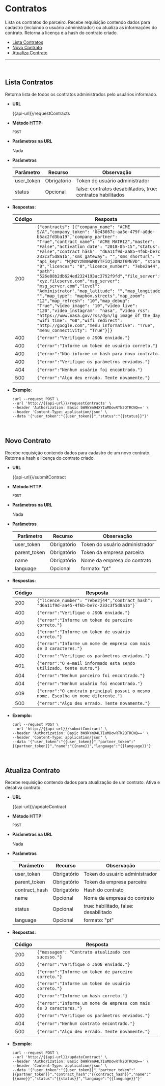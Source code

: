 

# Contratos

Lista os contratos do parceiro. Recebe requisição contendo dados para cadastro (incluindo o usuário administrador) ou atualiza as informações do contrato. Retorna a licença e a hash do contrato criado.

- [Lista Contratos](https://gist.github.com/mmprestes/359963067ff4875465f4ffee6fed00ec#lista-contratos)
- [Novo Contrato](https://gist.github.com/mmprestes/359963067ff4875465f4ffee6fed00ec#novo-contrato)
- [Atualiza Contrato](https://gist.github.com/mmprestes/359963067ff4875465f4ffee6fed00ec#atualiza-contrato)

----
<br/>


**Lista Contratos**
----
Retorna lista de todos os contratos administrados pelo usuários informado.

* **URL**

  {{api-url}}/requestContracts

* **Método HTTP:**

  `POST`
  
*  **Parâmetros na URL**

   Nada 

* **Parâmetros**

	| Parâmetro | Recurso | Observação |
	|--|--|--|
	| user_token | Obrigatório | Token do usuário administrador |
	| status | Opcional | false: contratos desabilitados,  true: contratos habilitados  |

* **Respostas:**
	
	|Código| Resposta |
	|--|--|
	| 200 | ```{"contracts": [{"company_name": "ACME S/A","company_token": "0e43067c-aa3e-479f-a0de-b5ac2fd3ba19","company_partner": "True","contract_name": "ACME MATRIZ","master": "False","activation_date": "2018-05-15","status": "False","contract_hash": "d6a11f9d-aa85-4f6b-be7c-233c3f5d8a1b","sms_gateway": "","sms_shorturl": "", "api_key": "MjMzYzNmNWM8YTFiOjJDNzT0MEVD", "storage": "0","licences": "0","licence_number": "7ebe2a44", "path": "526e88b2db624ed2324193ac3792f9fd","file_server": "xyz.fileserve.com","msg_server": "msg_server.com","level": "Administrator","map_latitude": "","map_longitude": "","map_type": "mapbox.streets","map_zoom": "12","map_refresh": "10","map_debug": "True","video_image": "10","video_live": "120","video_instagram": "nasa", "video_rss": "https://www.nasa.gov/rss/dyn/lg_image_of_the_day.rss", "wifi_time": "60","wifi_redirect": "http://google.com","menu_informative": "True", "menu_connectivity": "True"}]}``` |
	| 400 | `{"error":"Verifique o JSON enviado."}` |
	| 400 | `{"error":"Informe um token de usuário correto."}` |
	| 400 | `{"error":"Não informe um hash para novo contrato."}` |
	| 400 | `{"error":"Verifique os parâmetros enviados."}` |
	| 404 | `{"error":"Nenhum usuário foi encontrado."}` |
	| 500 | `{"error":"Algo deu errado. Tente novamente."}` |

* **Exemplo:**
	
	````curl
	curl --request POST \
  --url 'http://{{api-url}}/requestContracts' \
  --header 'Authorization: Basic bW9kYm94XYIuMDowRTk2QTRCNQ==' \
  --header 'Content-Type: application/json' \
  --data '{"user_token":"{{user_token}}","status":"{{status}}"}'
  ````

<br/>


**Novo Contrato**
----
  Recebe requisição contendo dados para cadastro de um novo contrato. Retorna a hash e licença do contrato criado.

* **URL**

  {{api-url}}/submitContract

* **Método HTTP:**

  `POST`
  
*  **Parâmetros na URL**

   Nada 

* **Parâmetros**

	| Parâmetro | Recurso | Observação |
	|--|--|--|
	| user_token | Obrigatório | Token do usuário administrador |
	| parent_token | Obrigatório | Token da empresa parceira |
	| name | Obrigatório | Nome da empresa do contrato |
	| language | Opcional | formato: "pt" |

* **Respostas:**
	
	|Código| Resposta |
	|--|--|
	| 200 | `{"licence_number": "7ebe2j44","contract_hash": "d6a11f9d-aa45-4f6b-be7c-233c3f5d8a1b"}` |
	| 400 | `{"error":"Verifique o JSON enviado."}` |
	| 400 | `{"error":"Informe um token de parceiro correto."}` |
	| 400 | `{"error":"Informe um token de usuário correto."}` |
	| 400 | `{"error":"Informe um nome de empresa com mais de 3 caracteres."}` |
	| 400 | `{"error":"Verifique os parâmetros enviados."}` |
	| 401 | `{"error":"O e-mail informado esta sendo utilizado, tente outro."}` |
	| 404 | `{"error":"Nenhum parceiro foi encontrado."}` |
	| 404 | `{"error":"Nenhum usuário foi encontrado."}` |
	| 409 | `{"error":"O contrato principal possui o mesmo nome. Escolha um nome diferente."}`
	| 500 | `{"error":"Algo deu errado. Tente novamente."}` |

* **Exemplo:**
	
	````curl
	curl --request POST \
  --url 'http://{{api-url}}/submitContract' \
  --header 'Authorization: Basic bW9kYm94LTIuMDowRTk2QTRCNQ==' \
  --header 'Content-Type: application/json' \
  --data '{"user_token":"{{user_token}}","partner_token":"{{partner_token}}","name":"{{name}}","language":"{{language}}"}'
  ````

<br/>

**Atualiza Contrato**
----
  Recebe requisição contendo dados para atualização de um contrato. Ativa e desativa contrato.

* **URL**

  {{api-url}}/updateContract

* **Método HTTP:**

  `POST`
  
*  **Parâmetros na URL**

   Nada 

* **Parâmetros**

	| Parâmetro | Recurso | Observação |
	|--|--|--|
	| user_token | Obrigatório | Token do usuário administrador |
	| parent_token | Obrigatório | Token da empresa parceira |
	| contract_hash | Obrigatório | Hash do contrato |
	| name | Opcional | Nome da empresa do contrato |
	| status | Opcional | true: habilitado, false: desabilitado |
	| language | Opcional | formato: "pt" |

* **Respostas:**
	
	|Código| Resposta |
	|--|--|
	| 200 | `{"messagem": "Contrato atualizado com sucesso."}` |
	| 400 | `{"error":"Verifique o JSON enviado."}` |
	| 400 | `{"error":"Informe um token de parceiro correto."}` |
	| 400 | `{"error":"Informe um token de usuário correto."}` |
	| 400 | `{"error":"Informe um hash correto."}` |
	| 400 | `{"error":"Informe um nome de empresa com mais de 3 caracteres."}` |
	| 400 | `{"error":"Verifique os parâmetros enviados."}` |
	| 404 | `{"error":"Nenhum contrato encontrado."}` |
	| 500 | `{"error":"Algo deu errado. Tente novamente."}` |

* **Exemplo:**
	
	````curl
	curl --request POST \
  --url 'http://{{api-url}}/updateContract' \
  --header 'Authorization: Basic bW9kYm94LTIuMDowRTk2QTRCNQ==' \
  --header 'Content-Type: application/json' \
  --data '{"user_token":"{{user_token}}","partner_token":"{{partner_token}}","contract_hash":"{{contract_hash}}","name":"{{name}}","status":"{{status}}","language":"{{language}}"}'
  ````



